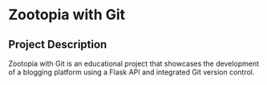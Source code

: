 # Zootopia with Git
## Project Description
Zootopia with Git is an educational project that showcases the development of a blogging platform using a Flask API and integrated Git version control.
